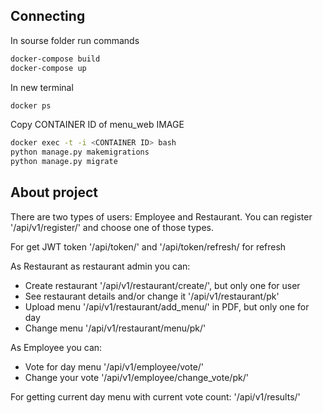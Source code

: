 ## Connecting

In sourse folder run commands

```bash
docker-compose build
docker-compose up
```

In new terminal

```bash
docker ps
```
Copy CONTAINER ID of menu_web IMAGE

```bash
docker exec -t -i <CONTAINER ID> bash
python manage.py makemigrations
python manage.py migrate
```

## About project
There are two types of users: Employee and Restaurant. You can register '/api/v1/register/' and choose one of those types.

For get JWT token '/api/token/' and '/api/token/refresh/ for refresh

As Restaurant as restaurant admin you can:
- Create restaurant '/api/v1/restaurant/create/', but only one for user
- See restaurant details and/or change it '/api/v1/restaurant/pk'
- Upload menu '/api/v1/restaurant/add_menu/' in PDF, but only one for day
- Change menu '/api/v1/restaurant/menu/pk/'

As Employee you can:
- Vote for day menu '/api/v1/employee/vote/'
- Change your vote '/api/v1/employee/change_vote/pk/'

For getting current day menu with current vote count: '/api/v1/results/'